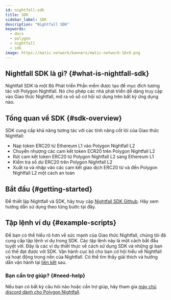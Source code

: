 ```yaml
---
id: nightfall-sdk
title: SDK
sidebar_label: SDK
description: "Nightfall SDK"
keywords:
  - docs
  - polygon
  - nightfall
  - sdk
image: https://matic.network/banners/matic-network-16x9.png
---
```


## Nightfall SDK là gì? {#what-is-nightfall-sdk}
Nightfall SDK là một Bộ Phát triển Phần mềm được tạo để mục đích tương tác với Polygon Nightfall. Nó cho phép các nhà phát triển dễ dàng truy cập vào Giao thức Nightfall, mở ra vô số cơ hội sử dụng trên bất kỳ ứng dụng nào.

## Tổng quan về SDK {#sdk-overview}
SDK cung cấp khả năng tương tác với các tính năng cốt lõi của Giao thức Nightfall:
- Nạp token ERC20 từ Ethereum L1 vào Polygon Nightfall L2
- Chuyển nhượng các cam kết token ECR20 trên Polygon Nightfall L2
- Rút cam kết token ERC20 từ Polygon Nightfall L2 sang Ethereum L1
- Kiểm tra số dư ERC20 trên Polygon Nightfall L2
- Xuất ra và nhập vào các cam kết giao dịch ERC20 từ và đến Polygon Nightfall L2 một cách an toàn


## Bắt đầu {#getting-started}
Để thiết lập Nightfall và SDK, hãy truy cập [Nightfall SDK Github](https://github.com/maticnetwork/nightfall-sdk#requirements). Hãy xem hướng dẫn sử dụng theo từng bước tại đây.

## Tập lệnh ví dụ {#example-scripts}
Để bạn có thể hiểu rõ hơn về sức mạnh của Giao thức Nightfall, chúng tôi đã cung cấp tập lệnh ví dụ trong SDK. Các tập lệnh này là một cách bắt đầu tuyệt vời. Đây là các ví dụ thiết thực về cách sử dụng SDK và những gì bạn có thể đạt được với SDK. Vận hành cục bộ cho bạn cơ hội hiểu về Nightfall và hoạt động trong nền của Nightfall. Có thể tìm thấy giải thích và hướng dẫn vận hành tại [liên kết](https://github.com/maticnetwork/nightfall-sdk#example-scripts) sau.

### Bạn cần trợ giúp? {#need-help}
Nếu bạn có bất kỳ câu hỏi nào hoặc cần trợ giúp, hãy tham gia [máy chủ discord dành cho Polygon Nightfall](https://discord.com/invite/pZkC3JV2bR).


